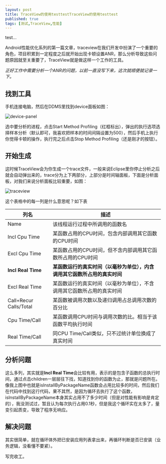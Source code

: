 ```yaml
---
layout: post
title: TraceView的使用testtestTraceView的使用testtest
published: true
tags: [测试,TraceView,性能]
---
```


test...

Android性能优化系列的第一篇文章，traceview在我们开发中扮演了一个重要的角色，项目积累到一定程度之后就开始出现卡顿设置ANR，那么分析导致这些问题原因就至关重要了，TraceView就是做这样一个工作的工具。

*正好工作中需要分析一个ANR的问题，以前一直没写下来，这次就顺便就记录一下。*

## 找到工具

手机连接电脑，然后在DDMS里找到device面板如图：

![device-panel](https://raw.githubusercontent.com/Kyson/Kyson.github.io/master/images/post_img/Android-TraceView%E7%9A%84%E4%BD%BF%E7%94%A8/device-panel.png)

选中要分析的进程，点击Start Method Profiling（红框标出），弹出的执行选项选择样本分析（默认即可，我喜欢把样本的时间间隔设置为500），然后手机上执行你觉得卡顿的操作，执行完之后点击Stop Method Profiling（还是刚才的按钮）。

## 开始生成

这时候TraceView会为你生成一个trace文件，一般来说Eclipse里你停止分析之后就会自动弹出来的，trace分为上下两部分，上部分是时间轴面板，下面是分析面板，对我们来说分析面板比较重要，如图：

![traceview](https://raw.githubusercontent.com/Kyson/Kyson.github.io/master/images/post_img/Android-TraceView%E7%9A%84%E4%BD%BF%E7%94%A8/traceview.png)

这个表格中的每一列是什么意思呢？如下表

|列名|描述|
|---|---|
|Name|该线程运行过程中所调用的函数名|
|Incl Cpu Time|某函数占用的CPU时间，包含内部调用其它函数的CPU时间|
|Excl Cpu Time|某函数占用的CPU时间，但不含内部调用其它函数所占用的CPU时间|
|**Incl Real Time**|**某函数运行的真实时间（以毫秒为单位），内含调用其它函数所占用的真实时间**|
|Excl Real Time|某函数运行的真实时间（以毫秒为单位），不含调用其它函数所占用的真实时间|
|Call+Recur Calls/Total|某函数被调用次数以及递归调用占总调用次数的百分比|
|Cpu Time/Call|某函数调用CPU时间与调用次数的比。相当于该函数平均执行时间|
|Real Time/Call|同CPU Time/Call类似，只不过统计单位换成了真实时间|

## 分析问题

这么多列，其实就是**Incl Real Time**会比较有用，表示的是包含子函数的总执行时间，通过点击children一层层往下找，知道找到你的函数为止，那就是问题所在。像我上图中也就是isInstallByPackageName函数会占用比较多的时间，然后我们在代码中找到这行代码，果不其然，是因为循环去执行了这个函数，isInstallByPackageName本身其实占用不了多少时间（但是对性能有影响是肯定的），我没测试过，暂且认为每次执行占用0.1秒，但是我这个循环实在太多了，量变引起质变，导致了程序无响应。

## 解决问题

其实很简单，就在循环体外把已安装应用列表拿出来，再循环判断是否已安装（业务逻辑，没看懂不要紧）。

写完收工。